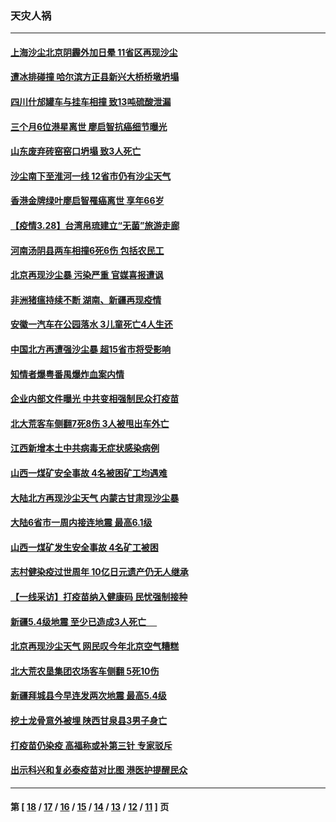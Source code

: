 ### 天灾人祸
---
#### [上海沙尘北京阴霾外加日晕 11省区再现沙尘](../../pages/ncid280/n12845331.md) 
#### [遭冰排碰撞 哈尔滨方正县新兴大桥桥墩坍塌](../../pages/ncid280/n12845248.md) 
#### [四川什邡罐车与挂车相撞 致13吨硫酸泄漏](../../pages/ncid280/n12844778.md) 
#### [三个月6位港星离世 廖启智抗癌细节曝光](../../pages/ncid280/n12844152.md) 
#### [山东废弃砖窑窑口坍塌 致3人死亡](../../pages/ncid280/n12842784.md) 
#### [沙尘南下至淮河一线 12省市仍有沙尘天气](../../pages/ncid280/n12838258.md) 
#### [香港金牌绿叶廖启智罹癌离世 享年66岁](../../pages/ncid280/n12841453.md) 
#### [【疫情3.28】台湾帛琉建立“无菌”旅游走廊](../../pages/ncid280/n12840844.md) 
#### [河南汤阴县两车相撞6死6伤 包括农民工](../../pages/ncid280/n12841030.md) 
#### [北京再现沙尘暴 污染严重 官媒喜报遭讽](../../pages/ncid280/n12840743.md) 
#### [非洲猪瘟持续不断 湖南、新疆再现疫情](../../pages/ncid280/n12840865.md) 
#### [安徽一汽车在公园落水 3儿童死亡4人生还](../../pages/ncid280/n12840689.md) 
#### [中国北方再遭强沙尘暴 超15省市将受影响](../../pages/ncid280/n12840025.md) 
#### [知情者爆粤番禺爆炸血案内情](../../pages/ncid280/n12839928.md) 
#### [企业内部文件曝光 中共变相强制民众打疫苗](../../pages/ncid280/n12838716.md) 
#### [北大荒客车侧翻7死8伤 3人被甩出车外亡](../../pages/ncid280/n12836904.md) 
#### [江西新增本土中共病毒无症状感染病例](../../pages/ncid280/n12837263.md) 
#### [山西一煤矿安全事故 4名被困矿工均遇难](../../pages/ncid280/n12837388.md) 
#### [大陆北方再现沙尘天气 内蒙古甘肃现沙尘暴](../../pages/ncid280/n12837181.md) 
#### [大陆6省市一周内接连地震 最高6.1级](../../pages/ncid280/n12836717.md) 
#### [山西一煤矿发生安全事故 4名矿工被困](../../pages/ncid280/n12834620.md) 
#### [志村健染疫过世周年 10亿日元遗产仍无人继承](../../pages/ncid280/n12833687.md) 
#### [【一线采访】打疫苗纳入健康码 民忧强制接种](../../pages/ncid280/n12833443.md) 
#### [新疆5.4级地震 至少已造成3人死亡 　](../../pages/ncid280/n12832632.md) 
#### [北京再现沙尘天气 网民叹今年北京空气糟糕](../../pages/ncid280/n12832279.md) 
#### [北大荒农垦集团农场客车侧翻 5死10伤](../../pages/ncid280/n12832067.md) 
#### [新疆拜城县今早连发两次地震 最高5.4级](../../pages/ncid280/n12831687.md) 
#### [挖土龙骨意外被埋 陕西甘泉县3男子身亡](../../pages/ncid280/n12829686.md) 
#### [打疫苗仍染疫 高福称或补第三针 专家驳斥](../../pages/ncid280/n12828910.md) 
#### [出示科兴和复必泰疫苗对比图 港医护提醒民众](../../pages/ncid280/n12828801.md) 

---
#### 第 [ [18](./18.md) / [17](./17.md) / [16](./16.md) / [15](./15.md) / [14](./14.md) / [13](./13.md) / [12](./12.md) / [11](./11.md) ] 页
